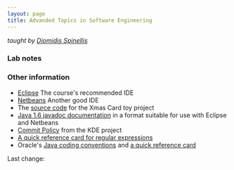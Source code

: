```yaml
---
layout: page 
title: Advanded Topics in Software Engineering 
---
```


*taught by [Diomidis Spinellis](http://www.spinellis.gr)*

### Lab notes
<!--lab1-->
<!--lab2-->
<!--lab3-->
<!--lab4-->
<!--lab5-->
<!--lab6-->
<!--lab7-->
<!--lab8-->
<!--lab9-->
<!--lab10-->

### Other information

* [Eclipse](http://www.eclipse.org) The course's recommended IDE
* [Netbeans](http://www.netbeans.org) Another good IDE
* The [source code](http://istlab.dmst.aueb.gr/~george/labs/isrm/XmasCard.zip) for the Xmas Card toy project
* [Java 1.6 javadoc documentation](http://java.sun.com/javase/6/docs/api/") in a format suitable for use with Eclipse and Netbeans
* [Commit Policy](http://techbase.kde.org/Policies/SVN_Commit_Policy#Think_Twice_before_Committing) from the KDE project
* [A quick reference card for regular expressions](http://www.night-ray.com/regex.pdf)
* Oracle's 
[Java coding conventions](http://java.sun.com/docs/codeconv/html/CodeConvTOC.doc.html) and 
[a quick reference card](http://istlab.dmst.aueb.gr/~george/labs/stuff/java-progr-style.pdf)

Last change:<!--date-->


